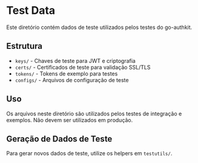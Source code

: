 # Test Data

Este diretório contém dados de teste utilizados pelos testes do go-authkit.

## Estrutura

- `keys/` - Chaves de teste para JWT e criptografia
- `certs/` - Certificados de teste para validação SSL/TLS
- `tokens/` - Tokens de exemplo para testes
- `configs/` - Arquivos de configuração de teste

## Uso

Os arquivos neste diretório são utilizados pelos testes de integração e exemplos.
Não devem ser utilizados em produção.

## Geração de Dados de Teste

Para gerar novos dados de teste, utilize os helpers em `testutils/`.
